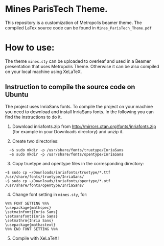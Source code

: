 # Mines ParisTech Theme.
This repository is a customization of Metropolis beamer theme. The compiled LaTex source code can be found in ```Mines_ParisTech_Theme.pdf```

# How to use:
The theme ```mines.sty``` can be uploaded to overleaf and used in a Beamer presentation that uses Metropolis Theme.
Otherwise it can be also compiled on your local machine using XeLaTeX.

## Instruction to compile the source code on Ubuntu

The project uses InriaSans fonts. To compile the project on your machine you need to download and install InriaSans fonts.
In the following you can find the instructions to do it.

1. Download inriafonts.zip from http://mirrors.ctan.org/fonts/inriafonts.zip (for example in your Downloads directory) and unzip it.

2. Create two directories:
```
  ~$ sudo mkdir -p /usr/share/fonts/truetype/InriaSans
  ~$ sudo mkdir -p /usr/share/fonts/opentype/InriaSans
```
3. Copy truetype and opentype files in the corresponding directory:
```
~$ sudo cp ~/Downloads/inriafonts/truetype/*.ttf /usr/share/fonts/truetype/InriaSans/
~$ sudo cp ~/Downloads/inriafonts/opentype/*.otf /usr/share/fonts/opentype/InriaSans/
```

4. Change font setting in ```mines.sty```, for:
```
%%% FONT SETTING %%%
\usepackage{mathspec}
\setmainfont{Inria Sans}
\setsansfont{Inria Sans}
\setmathrm{Inria Sans}
\usepackage{mathastext}
%%% END FONT SETTING %%%
```

5. Compile with XeLaTeX!
